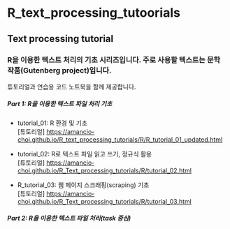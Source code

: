 # R_text_processing_tutoorials

## Text processing tutorial

### R을 이용한 텍스트 처리의 기초 시리즈입니다. 주로 사용할 텍스트는 문학 작품(Gutenberg project)입니다.
튜토리얼과 연습용 코드 노트북을 함께 제공합니다.
<br>


##### Part 1: R을 이용한 텍스트 파일 처리 기초<br>
- tutorial_01: R 환경 및 기초<br>
[튜토리얼] <https://amancio-choi.github.io/R_text_processing_tutorials/R/R_tutorial_01_updated.html><br>

- tutorial_02: R로 텍스트 파일 읽고 쓰기, 정규식 활용<br>
[튜토리얼] <https://amancio-choi.github.io/R_Text_processing_tutorials/R/tutorial_02.html><br>

- R_tutorial_03: 웹 페이지 스크래핑(scraping) 기초<br>
[튜토리얼] https://amancio-choi.github.io/R_Text_processing_tutorials/R/tutorial_03.html<br>


##### Part 2: R을 이용한 텍스트 파일 처리(task 중심)
